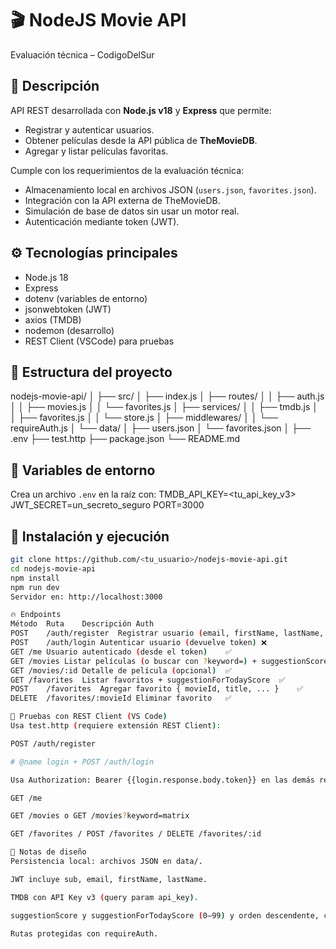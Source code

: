 # 🎬 NodeJS Movie API
Evaluación técnica – CodigoDelSur

## 📖 Descripción
API REST desarrollada con **Node.js v18** y **Express** que permite:
- Registrar y autenticar usuarios.
- Obtener películas desde la API pública de **TheMovieDB**.
- Agregar y listar películas favoritas.

Cumple con los requerimientos de la evaluación técnica:
- Almacenamiento local en archivos JSON (`users.json`, `favorites.json`).
- Integración con la API externa de TheMovieDB.
- Simulación de base de datos sin usar un motor real.
- Autenticación mediante token (JWT).

## ⚙️ Tecnologías principales
- Node.js 18
- Express
- dotenv (variables de entorno)
- jsonwebtoken (JWT)
- axios (TMDB)
- nodemon (desarrollo)
- REST Client (VSCode) para pruebas

## 📁 Estructura del proyecto
nodejs-movie-api/
│
├── src/
│ ├── index.js
│ ├── routes/
│ │ ├── auth.js
│ │ ├── movies.js
│ │ └── favorites.js
│ ├── services/
│ │ ├── tmdb.js
│ │ ├── favorites.js
│ │ └── store.js
│ ├── middlewares/
│ │ └── requireAuth.js
│ └── data/
│ ├── users.json
│ └── favorites.json
│
├── .env
├── test.http
├── package.json
└── README.md

## 🔑 Variables de entorno
Crea un archivo `.env` en la raíz con:
TMDB_API_KEY=<tu_api_key_v3>
JWT_SECRET=un_secreto_seguro
PORT=3000


## 🚀 Instalación y ejecución
```bash
git clone https://github.com/<tu_usuario>/nodejs-movie-api.git
cd nodejs-movie-api
npm install
npm run dev
Servidor en: http://localhost:3000

🔥 Endpoints
Método	Ruta	Descripción	Auth
POST	/auth/register	Registrar usuario (email, firstName, lastName, password)	❌
POST	/auth/login	Autenticar usuario (devuelve token)	❌
GET	/me	Usuario autenticado (desde el token)	✅
GET	/movies	Listar películas (o buscar con ?keyword=) + suggestionScore	✅
GET	/movies/:id	Detalle de película (opcional)	✅
GET	/favorites	Listar favoritos + suggestionForTodayScore	✅
POST	/favorites	Agregar favorito { movieId, title, ... }	✅
DELETE	/favorites/:movieId	Eliminar favorito	✅

🧪 Pruebas con REST Client (VS Code)
Usa test.http (requiere extensión REST Client):

POST /auth/register

# @name login + POST /auth/login

Usa Authorization: Bearer {{login.response.body.token}} en las demás requests:

GET /me

GET /movies o GET /movies?keyword=matrix

GET /favorites / POST /favorites / DELETE /favorites/:id

🧠 Notas de diseño
Persistencia local: archivos JSON en data/.

JWT incluye sub, email, firstName, lastName.

TMDB con API Key v3 (query param api_key).

suggestionScore y suggestionForTodayScore (0–99) y orden descendente, como pide la consigna.

Rutas protegidas con requireAuth.
